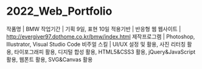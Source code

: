 # 2022_Web_Portfolio

작품명  |  BMW
작업기간  |  기획 9일, 표현 10일
적용기반  |  반응형 웹
웹사이트  |  http://evergiver97.dothome.co.kr/bmw/index.html
제작프로그램  |  Photoshop, Illustrator, Visual Studio Code 
비주얼 스킬  |  UI/UX 설정 및 활용, 사진 리터칭 활용, 타이포그래피 활용, 디지털 합성 활용, HTML5&CSS3 활용, jQuery&JavaScript 활용, 웹폰트 활용, SVG&Canvas 활용

